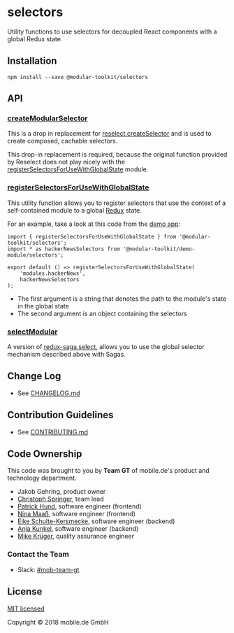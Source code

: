 # selectors

Utility functions to use selectors for decoupled React components with a global Redux state.

## Installation

    npm install --save @modular-toolkit/selectors

## API

### [createModularSelector](src/createModularSelector.js)

This is a drop in replacement for [reselect.createSelector](https://github.com/reactjs/reselect#createselectorinputselectors--inputselectors-resultfunc) and is used
to create composed, cachable selectors.

This drop-in replacement is required, because the original function provided
by Reselect does not play nicely with the [registerSelectorsForUseWithGlobalState](src/registerSelectorsForUseWithGlobalState.js) module.

### [registerSelectorsForUseWithGlobalState](src/registerSelectorsForUseWithGlobalState.js)

This utility function allows you to register selectors that use the context of a self-contained module to
a global [Redux](https://redux.js.org) state.

For an example, take a look at this code from the [demo app](../demo-app):

    import { registerSelectorsForUseWithGlobalState } from '@modular-toolkit/selectors';
    import * as hackerNewsSelectors from '@modular-toolkit/demo-module/selectors';

    export default () => registerSelectorsForUseWithGlobalState(
        'modules.hackerNews',
        hackerNewsSelectors
    );

* The first argument is a string that denotes the path to the module's state in the global state
* The second argument is an object containing the selectors

### [selectModular](src/selectModular.js)

A version of [redux-saga.select](https://github.com/redux-saga/redux-saga/tree/master/docs/api#selectselector-args),
allows you to use the global selector mechanism described above with Sagas.

## Change Log

* See [CHANGELOG.md](CHANGELOG.md)

## Contribution Guidelines

* See [CONTRIBUTING.md](../../CONTRIBUTING.md)

## Code Ownership

This code was brought to you by **Team GT** of mobile.de's product and technology department.

* Jakob Gehring, product owner
* [Christoph Springer](https://github.corp.ebay.com/chrispringer), team lead
* [Patrick Hund](https://github.corp.ebay.com/pahund), software engineer (frontend)
* [Nina Maaß](https://github.corp.ebay.com/jmaass), software engineer (frontend)
* [Eike Schulte-Kersmecke](https://github.corp.ebay.com/eschultekersmeck), software engineer (backend)
* [Anja Kunkel](https://github.corp.ebay.com/ankunkel), software engineer (backend)
* [Mike Krüger](https://github.corp.ebay.com/mikkrueger), quality assurance engineer

### Contact the Team

* Slack: [#mob-team-gt](https://ebayclassifiedsgroup.slack.com/messages/mob-team-gt/)

## License

[MIT licensed](LICENSE)

Copyright © 2018 mobile.de GmbH
